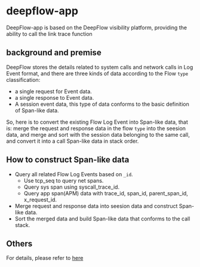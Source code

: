 # deepflow-app
DeepFlow-app is based on the DeepFlow visibility platform, providing the ability to call the link trace function

## background and premise

DeepFlow stores the details related to system calls and network calls in Log Event format, and there are three kinds of data according to the Flow `type` classification:
- a single request for Event data.
- a single response to Event data.
- A session event data, this type of data conforms to the basic definition of Span-like data.

So, here is to convert the existing Flow Log Event into Span-like data, that is: merge the request and response data in the flow `type` into the seesion data, and merge and sort with the session data belonging to the same call, and convert it into a call Span-like data in stack order.

## How to construct Span-like data

- Query all related Flow Log Events based on `_id`.
  - Use tcp_seq to query net spans.
  - Query sys span using syscall_trace_id.
  - Query app span(APM) data with trace_id, span_id, parent_span_id, x_request_id.
- Merge request and response data into seesion data and construct Span-like data.
- Sort the merged data and build Span-like data that conforms to the call stack.

## Others
For details, please refer to [here](https://github.com/deepflowio/deepflow-app/blob/feature-edit-desc/HOW-TO-GET-SPAN-LIKE-DATA.md)


